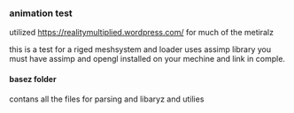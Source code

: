 ### animation test

utilized https://realitymultiplied.wordpress.com/ for much of the metiralz

this is a test for a riged meshsystem and loader uses assimp library you
must have assimp and opengl installed on your mechine and link in comple.

#### basez folder
contans all the files for parsing and libaryz and utilies 
